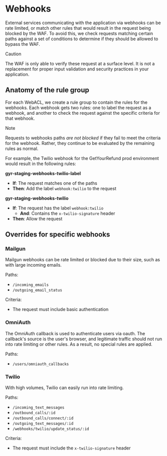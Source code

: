# Webhooks

External services communicating with the application via webhooks can be rate
limited, or match other rules that would result in the request being blocked by
the WAF. To avoid this, we check requests matching certain paths against a
set of conditions to determine if they should be allowed to bypass the WAF.

> [!CAUTION]
> The WAF is only able to verify these request at a surface level. It is not
> a replacement for proper input validation and security practices in your
> application.

## Anatomy of the rule group

For each WebACL, we create a rule group to contain the rules for the webhooks.
Each webhook gets two rules: one to label the request as a webhook, and another
to check the request against the specific criteria for that webhook.

> [!NOTE]
> Requests to webhooks paths _are not blocked_ if they fail to meet the criteria
> for the webhook. Rather, they continue to be evaluated by the remaining rules
> as normal.

For example, the Twilio webhook for the GetYourRefund prod environment would
result in the following rules:

**gyr-staging-webhooks-twilio-label**

  - **If**: The request matches one of the paths
  - **Then**: Add the label `webhook:twilio` to the request

**gyr-staging-webhooks-twilio**

  - **If**: The request has the label `webhook:twilio`
    - **And**: Contains the `x-twilio-signature` header
  - **Then**: Allow the request

## Overrides for specific webhooks

### Mailgun

Mailgun webhooks can be rate limited or blocked due to their size, such as with
large incoming emails.

Paths:

 - `/incoming_emails`
 - `/outgoing_email_status`

Criteria:

  - The request must include basic authentication

### OmniAuth

The OmniAuth callback is used to authenticate users via oauth. The callback's
source is the user's browser, and legitimate traffic should not run into rate
limiting or other rules. As a result, no special rules are applied.

Paths:

  - `/users/omniauth_callbacks`

### Twilio

With high volumes, Twilio can easily run into rate limiting.

Paths:

  - `/incoming_text_messages`
  - `/outbound_calls/:id`
  - `/outbound_calls/connect/:id`
  - `/outgoing_text_messages/:id`
  - `/webhooks/twilio/update_status/:id`

Criteria:

  - The request must include the `x-twilio-signature` header
